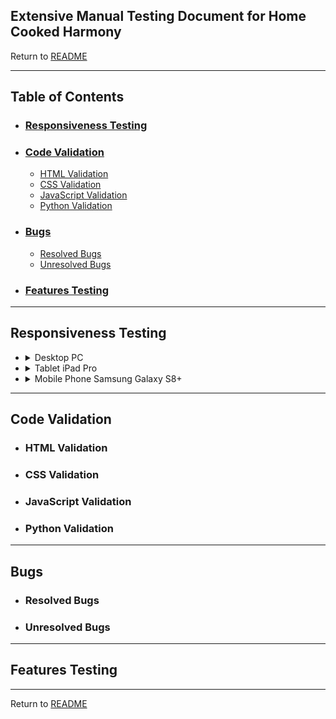 ## Extensive Manual Testing Document for Home Cooked Harmony<br>
Return to [README](README.md)

---
## Table of Contents
- ### [Responsiveness Testing]()
- ### [Code Validation]()
  - [HTML Validation]()
  - [CSS Validation]()
  - [JavaScript Validation]()
  - [Python Validation]()
- ### [Bugs]()
  - [Resolved Bugs]()
  - [Unresolved Bugs]()
- ### [Features Testing]()

---
## Responsiveness Testing
- <details><summary>Desktop PC</summary>
  <img src="https://github.com/Jaaz7/home-cooked-harmony/assets/130407877/541a8fea-8af4-4595-bfcc-2de365b68b6c" width="80%" height="80%"></details>
- <details><summary>Tablet iPad Pro</summary>
  <img src="https://github.com/Jaaz7/home-cooked-harmony/assets/130407877/247e34c4-69da-4bd9-8b4f-43cfa8fce8e4" width="50%" height="50%"></details>
- <details><summary>Mobile Phone Samsung Galaxy S8+</summary>
  <img src="https://github.com/Jaaz7/home-cooked-harmony/assets/130407877/d4b1acee-869e-4f7e-a0da-759ae1e0f6e7" width="35%" height="35%"></details>
---
## Code Validation
- ### HTML Validation
- ### CSS Validation
- ### JavaScript Validation
- ### Python Validation

---
## Bugs
- ### Resolved Bugs
- ### Unresolved Bugs

---
## Features Testing

---
Return to [README](README.md)